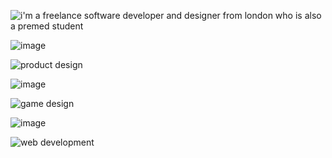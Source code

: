 ![](https://i.imgur.com/352yCVH.png "i'm a freelance software developer and designer from london who is also a premed student")


![](https://i.imgur.com/F9f9Ujy.jpg "image")

![](https://i.imgur.com/uuQtUoL.png "product design")


![](https://pbs.twimg.com/media/EUgGOn3WsAIJTtN?format=jpg&name=4096x4096 "image")

![](https://i.imgur.com/ffYSJ88.png "game design")


![](https://i.imgur.com/PMoznHh.png "image")

![](https://i.imgur.com/I3UcC86.png "web development")


